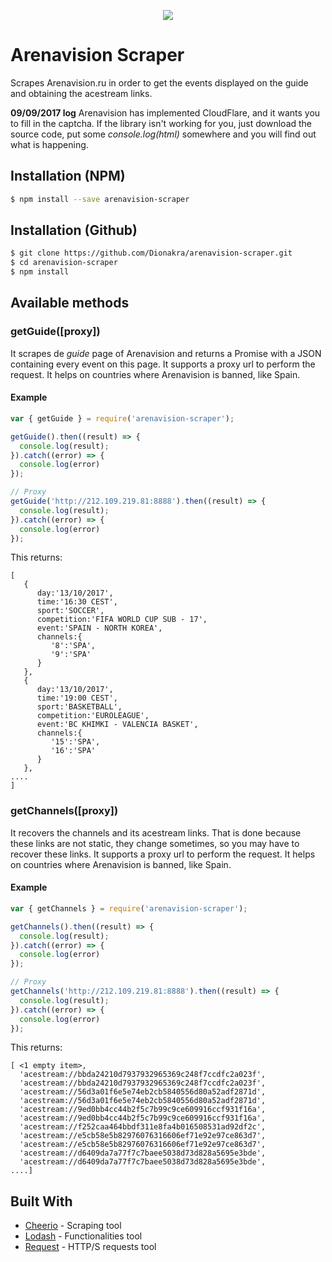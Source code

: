 <p align="center"><a href="https://nodei.co/npm/arenavision-scraper/"><img src="https://nodei.co/npm/arenavision-scraper.png"></a></p>

# Arenavision Scraper
Scrapes Arenavision.ru in order to get the events displayed on the guide and obtaining the acestream links.

__09/09/2017 log__ Arenavision has implemented CloudFlare, and it wants you to fill in the captcha. If the library isn't working for you, just download the source code, put some _console.log(html)_ somewhere and you will find out what is happening.

## Installation (NPM)
``` bash
$ npm install --save arenavision-scraper
```

## Installation (Github)
``` bash
$ git clone https://github.com/Dionakra/arenavision-scraper.git
$ cd arenavision-scraper
$ npm install
```

## Available methods
### getGuide([proxy])
It scrapes de *guide* page of Arenavision and returns a Promise with a JSON containing every event on this page. It supports a proxy url to perform the request. It helps on countries where Arenavision is banned, like Spain. 

#### Example
``` js
var { getGuide } = require('arenavision-scraper');

getGuide().then((result) => {
  console.log(result);
}).catch((error) => {
  console.log(error)
});

// Proxy 
getGuide('http://212.109.219.81:8888').then((result) => {
  console.log(result);
}).catch((error) => {
  console.log(error)
});
```

This returns:

```
[  
   {  
      day:'13/10/2017',
      time:'16:30 CEST',
      sport:'SOCCER',
      competition:'FIFA WORLD CUP SUB - 17',
      event:'SPAIN - NORTH KOREA',
      channels:{  
         '8':'SPA',
         '9':'SPA'
      }
   },
   {  
      day:'13/10/2017',
      time:'19:00 CEST',
      sport:'BASKETBALL',
      competition:'EUROLEAGUE',
      event:'BC KHIMKI - VALENCIA BASKET',
      channels:{  
         '15':'SPA',
         '16':'SPA'
      }
   },
....
]
```


### getChannels([proxy])
It recovers the channels and its acestream links. That is done because these links are not static, they change sometimes, so you may have to recover these links. It supports a proxy url to perform the request. It helps on countries where Arenavision is banned, like Spain. 

#### Example
``` js
var { getChannels } = require('arenavision-scraper');

getChannels().then((result) => {
  console.log(result);
}).catch((error) => {
  console.log(error)
});

// Proxy 
getChannels('http://212.109.219.81:8888').then((result) => {
  console.log(result);
}).catch((error) => {
  console.log(error)
});
```

This returns:

```
[ <1 empty item>,
  'acestream://bbda24210d7937932965369c248f7ccdfc2a023f',
  'acestream://bbda24210d7937932965369c248f7ccdfc2a023f',
  'acestream://56d3a01f6e5e74eb2cb5840556d80a52adf2871d',
  'acestream://56d3a01f6e5e74eb2cb5840556d80a52adf2871d',
  'acestream://9ed0bb4cc44b2f5c7b99c9ce609916ccf931f16a',
  'acestream://9ed0bb4cc44b2f5c7b99c9ce609916ccf931f16a',
  'acestream://f252caa464bbdf311e8fa4b016508531ad92df2c',
  'acestream://e5cb58e5b82976076316606ef71e92e97ce863d7',
  'acestream://e5cb58e5b82976076316606ef71e92e97ce863d7',
  'acestream://d6409da7a77f7c7baee5038d73d828a5695e3bde',
  'acestream://d6409da7a77f7c7baee5038d73d828a5695e3bde',
....]
```

## Built With

* [Cheerio](https://github.com/cheeriojs/cheerio) - Scraping tool
* [Lodash](https://github.com/lodash/lodash) - Functionalities tool
* [Request](https://github.com/request/request) - HTTP/S requests tool
